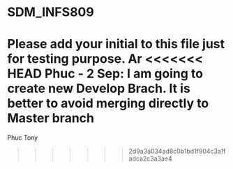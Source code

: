 # SDM_INFS809
Please add your initial to this file just for testing purpose.
Ar
<<<<<<< HEAD
Phuc - 2 Sep: I am going to create new Develop Brach. It is better to avoid merging directly to Master branch
=======
Phuc
Tony
>>>>>>> 2d9a3a034ad8c0b1bd1f904c3a1fadca2c3a3ae4
